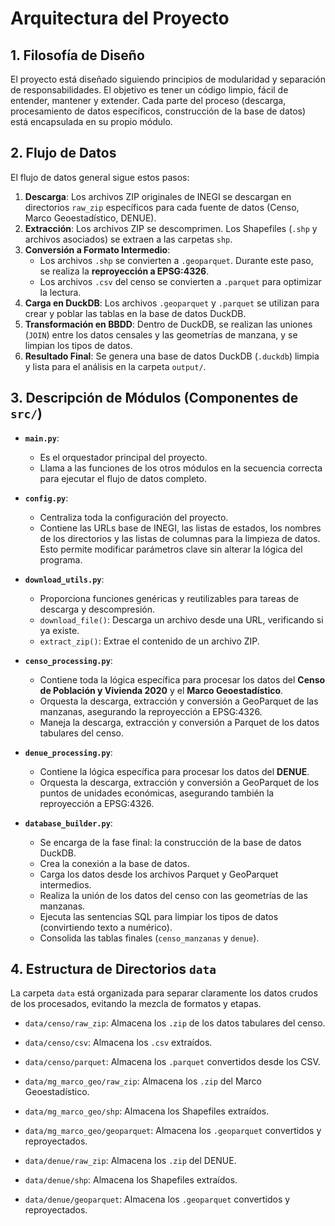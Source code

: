 # Arquitectura del Proyecto

## 1. Filosofía de Diseño

El proyecto está diseñado siguiendo principios de modularidad y separación de responsabilidades. El objetivo es tener un código limpio, fácil de entender, mantener y extender. Cada parte del proceso (descarga, procesamiento de datos específicos, construcción de la base de datos) está encapsulada en su propio módulo.

## 2. Flujo de Datos

El flujo de datos general sigue estos pasos:

1.  **Descarga**: Los archivos ZIP originales de INEGI se descargan en directorios `raw_zip` específicos para cada fuente de datos (Censo, Marco Geoestadístico, DENUE).
2.  **Extracción**: Los archivos ZIP se descomprimen. Los Shapefiles (`.shp` y archivos asociados) se extraen a las carpetas `shp`.
3.  **Conversión a Formato Intermedio**: 
    - Los archivos `.shp` se convierten a `.geoparquet`. Durante este paso, se realiza la **reproyección a EPSG:4326**.
    - Los archivos `.csv` del censo se convierten a `.parquet` para optimizar la lectura.
4.  **Carga en DuckDB**: Los archivos `.geoparquet` y `.parquet` se utilizan para crear y poblar las tablas en la base de datos DuckDB.
5.  **Transformación en BBDD**: Dentro de DuckDB, se realizan las uniones (`JOIN`) entre los datos censales y las geometrías de manzana, y se limpian los tipos de datos.
6.  **Resultado Final**: Se genera una base de datos DuckDB (`.duckdb`) limpia y lista para el análisis en la carpeta `output/`.

## 3. Descripción de Módulos (Componentes de `src/`)

- **`main.py`**: 
  - Es el orquestador principal del proyecto.
  - Llama a las funciones de los otros módulos en la secuencia correcta para ejecutar el flujo de datos completo.

- **`config.py`**:
  - Centraliza toda la configuración del proyecto.
  - Contiene las URLs base de INEGI, las listas de estados, los nombres de los directorios y las listas de columnas para la limpieza de datos. Esto permite modificar parámetros clave sin alterar la lógica del programa.

- **`download_utils.py`**: 
  - Proporciona funciones genéricas y reutilizables para tareas de descarga y descompresión.
  - `download_file()`: Descarga un archivo desde una URL, verificando si ya existe.
  - `extract_zip()`: Extrae el contenido de un archivo ZIP.

- **`censo_processing.py`**: 
  - Contiene toda la lógica específica para procesar los datos del **Censo de Población y Vivienda 2020** y el **Marco Geoestadístico**.
  - Orquesta la descarga, extracción y conversión a GeoParquet de las manzanas, asegurando la reproyección a EPSG:4326.
  - Maneja la descarga, extracción y conversión a Parquet de los datos tabulares del censo.

- **`denue_processing.py`**: 
  - Contiene la lógica específica para procesar los datos del **DENUE**.
  - Orquesta la descarga, extracción y conversión a GeoParquet de los puntos de unidades económicas, asegurando también la reproyección a EPSG:4326.

- **`database_builder.py`**: 
  - Se encarga de la fase final: la construcción de la base de datos DuckDB.
  - Crea la conexión a la base de datos.
  - Carga los datos desde los archivos Parquet y GeoParquet intermedios.
  - Realiza la unión de los datos del censo con las geometrías de las manzanas.
  - Ejecuta las sentencias SQL para limpiar los tipos de datos (convirtiendo texto a numérico).
  - Consolida las tablas finales (`censo_manzanas` y `denue`).

## 4. Estructura de Directorios `data`

La carpeta `data` está organizada para separar claramente los datos crudos de los procesados, evitando la mezcla de formatos y etapas.

- `data/censo/raw_zip`: Almacena los `.zip` de los datos tabulares del censo.
- `data/censo/csv`: Almacena los `.csv` extraídos.
- `data/censo/parquet`: Almacena los `.parquet` convertidos desde los CSV.

- `data/mg_marco_geo/raw_zip`: Almacena los `.zip` del Marco Geoestadístico.
- `data/mg_marco_geo/shp`: Almacena los Shapefiles extraídos.
- `data/mg_marco_geo/geoparquet`: Almacena los `.geoparquet` convertidos y reproyectados.

- `data/denue/raw_zip`: Almacena los `.zip` del DENUE.
- `data/denue/shp`: Almacena los Shapefiles extraídos.
- `data/denue/geoparquet`: Almacena los `.geoparquet` convertidos y reproyectados.

